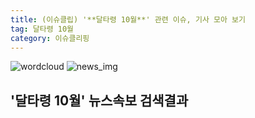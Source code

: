 ```yaml
---
title: (이슈클립) '**달타령 10월**' 관련 이슈, 기사 모아 보기
tag: 달타령 10월
category: 이슈클리핑
---
```

![wordcloud](https://s3.ap-northeast-2.amazonaws.com/lyrics101-wordcloud/2018-10-01-1538399683.png)
![news_img](https://user-images.githubusercontent.com/42597476/44507050-1206f400-a6e4-11e8-8d98-7ffbfebb353f.png)
## **'**달타령 10월**'** 뉴스속보 검색결과

